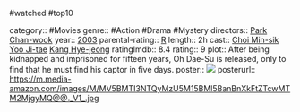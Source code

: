 #watched #top10

category:: #Movies
genre:: #Action #Drama #Mystery
directors:: [Park Chan-wook](https://www.imdb.com/name/nm0661791/?ref_=tt_ov_dr)
year:: [2003](https://www.imdb.com/title/tt0364569/releaseinfo?ref_=tt_ov_rdat)
parental-rating:: [R](https://www.imdb.com/title/tt0364569/parentalguide/certificates?ref_=tt_ov_pg)
length:: 2h
cast:: [Choi Min-sik](https://www.imdb.com/name/nm0158856/?ref_=tt_ov_st) [Yoo Ji-tae](https://www.imdb.com/name/nm0949167/?ref_=tt_ov_st) [Kang Hye-jeong](https://www.imdb.com/name/nm1367246/?ref_=tt_ov_st)
ratingImdb:: 8.4
rating:: 9
plot:: After being kidnapped and imprisoned for fifteen years, Oh Dae-Su is released, only to find that he must find his captor in five days.
poster:: [![](https://m.media-amazon.com/images/M/MV5BMTI3NTQyMzU5M15BMl5BanBnXkFtZTcwMTM2MjgyMQ@@._V1_.jpg)](https://www.imdb.com/title/tt0364569/?ref_=nv_sr_srsg_0)
posterurl:: https://m.media-amazon.com/images/M/MV5BMTI3NTQyMzU5M15BMl5BanBnXkFtZTcwMTM2MjgyMQ@@._V1_.jpg